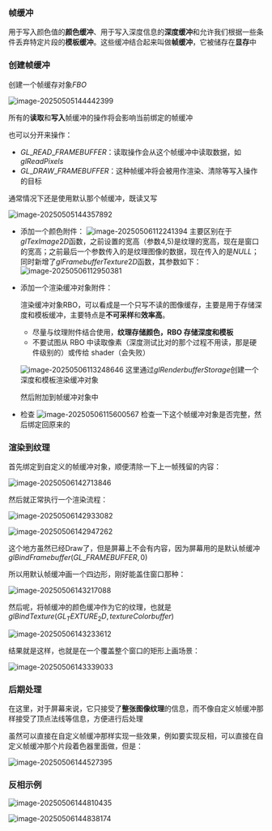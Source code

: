 ### 帧缓冲

用于写入颜色值的**颜色缓冲**、用于写入深度信息的**深度缓冲**和允许我们根据一些条件丢弃特定片段的**模板缓冲**。这些缓冲结合起来叫做**帧缓冲**，它被储存在**显存**中

### 创建帧缓冲

创建一个帧缓存对象$FBO$

![image-20250505144442399](C:\Users\SOF\Desktop\OpenGL笔记\assets\image-20250505144442399.png)

所有的**读取**和**写入**帧缓冲的操作将会影响当前绑定的帧缓冲

也可以分开来操作：

- $GL\_READ\_FRAMEBUFFER$：读取操作会从这个帧缓冲中读取数据，如$glReadPixels$
- $GL\_DRAW\_FRAMEBUFFER$：这种帧缓冲将会被用作渲染、清除等写入操作的目标

通常情况下还是使用默认那个帧缓冲，既读又写

![image-20250505144357892](C:\Users\SOF\Desktop\OpenGL笔记\assets\image-20250505144357892.png)

- 添加一个颜色附件：
  ![image-20250506112241394](C:\Users\SOF\Desktop\OpenGL笔记\assets\image-20250506112241394.png)
  主要区别在于$glTexImage2D$函数，之前设置的宽高（参数4,5)是纹理的宽高，现在是窗口的宽高；之前最后一个参数传入的是纹理图像的数据，现在传入的是$NULL$；
  同时新增了$glFramebufferTexture2D$函数，其参数如下：
  ![image-20250506112950381](C:\Users\SOF\Desktop\OpenGL笔记\assets\image-20250506112950381.png)

- 添加一个渲染缓冲对象附件：

  渲染缓冲对象RBO，可以看成是一个只写不读的图像缓存，主要是用于存储深度和模板缓冲，主要特点是**不可采样**和**效率高**。

  - 尽量与纹理附件结合使用，**纹理存储颜色，RBO 存储深度和模板**
  - 不要试图从 RBO 中读取像素（深度测试比对的那个过程不用读，那是硬件级别的）或传给 shader（会失败）

  ![image-20250506113248646](C:\Users\SOF\Desktop\OpenGL笔记\assets\image-20250506113248646.png)
  这里通过$glRenderbufferStorage$创建一个深度和模板渲染缓冲对象

  然后附加到帧缓冲对象中

- 检查
  ![image-20250506115600567](C:\Users\SOF\Desktop\OpenGL笔记\assets\image-20250506115600567.png)
  检查一下这个帧缓冲对象是否完整，然后绑定回原来的

### 渲染到纹理

首先绑定到自定义的帧缓冲对象，顺便清除一下上一帧残留的内容：

![image-20250506142713846](C:\Users\SOF\Desktop\OpenGL笔记\assets\image-20250506142713846.png)

然后就正常执行一个渲染流程：

![image-20250506142933082](C:\Users\SOF\Desktop\OpenGL笔记\assets\image-20250506142933082.png)

![image-20250506142947262](C:\Users\SOF\Desktop\OpenGL笔记\assets\image-20250506142947262.png)

这个地方虽然已经Draw了，但是屏幕上不会有内容，因为屏幕用的是默认帧缓冲$glBindFramebuffer(GL\_FRAMEBUFFER, 0)$

所以用默认帧缓冲画一个四边形，刚好能盖住窗口那种：

![image-20250506143217088](C:\Users\SOF\Desktop\OpenGL笔记\assets\image-20250506143217088.png)

然后呢，将帧缓冲的颜色缓冲作为它的纹理，也就是$glBindTexture(GL_TEXTURE_2D, textureColorbuffer)$

![image-20250506143233612](C:\Users\SOF\Desktop\OpenGL笔记\assets\image-20250506143233612.png)

结果就是这样，也就是在一个覆盖整个窗口的矩形上画场景：

![image-20250506143339033](C:\Users\SOF\Desktop\OpenGL笔记\assets\image-20250506143339033.png)

### 后期处理

在这里，对于屏幕来说，它只接受了**整张图像纹理**的信息，而不像自定义帧缓冲那样接受了顶点法线等信息，方便进行后处理

虽然可以直接在自定义帧缓冲那样实现一些效果，例如要实现反相，可以直接在自定义帧缓冲那个片段着色器里面做，但是：

![image-20250506144527395](C:\Users\SOF\Desktop\OpenGL笔记\assets\image-20250506144527395.png)

### 反相示例

![image-20250506144810435](C:\Users\SOF\Desktop\OpenGL笔记\assets\image-20250506144810435.png)

![image-20250506144838174](C:\Users\SOF\Desktop\OpenGL笔记\assets\image-20250506144838174.png)

